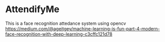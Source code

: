 # AttendifyMe
This is a face recognition attedance system using opencv
https://medium.com/@ageitgey/machine-learning-is-fun-part-4-modern-face-recognition-with-deep-learning-c3cffc121d78
